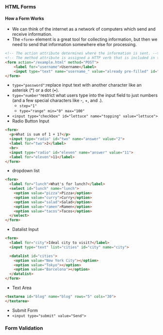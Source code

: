 ### HTML Forms
#### How a Form Works
- We can think of the internet as a network of computers which send and receive information.
- The `<form>` element is a great tool for collecting information, but then we need to send that information somewhere else for processing.

``` html
<!-- The action attribute determines where the information is sent. -->
<!-- The method attribute is assigned a HTTP verb that is included in the HTTP request. -->
<form action="/example.html" method="POST">
    <label for="username">Username</label>
    <input type="text" name="username_" value="already pre-filled" id="username">
</form>
```
- `type="password"`:replace input text with another character like an asterisk (*) or a dot (•). 
- `type="number"`restrict what users type into the input field to just numbers (and a few special characters like -, +, and .).
    - `step="1"`
    -  `type="range" min="0" max="100"`
- `<input type="checkbox" id="lettuce" name="topping" value="lettuce">
`
- Radio Button Input
``` html
<form>
  <p>What is sum of 1 + 1?</p>
  <input type="radio" id="two" name="answer" value="2">
  <label for="two">2</label>
  <br>
  <input type="radio" id="eleven" name="answer" value="11">
  <label for="eleven">11</label>
</form>
```
- dropdown list
``` html
<form>
  <label for="lunch">What's for lunch?</label>
  <select id="lunch" name="lunch">
    <option value="pizza">Pizza</option>
    <option value="curry">Curry</option>
    <option value="salad">Salad</option>
    <option value="ramen">Ramen</option>
    <option value="tacos">Tacos</option>
  </select>
</form>
```
- Datalist Input
``` html
<form>
  <label for="city">Ideal city to visit?</label>
  <input type="text" list="cities" id="city" name="city">

  <datalist id="cities">
    <option value="New York City"></option>
    <option value="Tokyo"></option>
    <option value="Barcelona"></option>
  </datalist>
</form>
```
- Text Area
``` html
<textarea id="blog" name="blog" rows="5" cols="30">
</textarea>
```
- Submit Form
- `<input type="submit" value="Send">`
### Form Validation
    